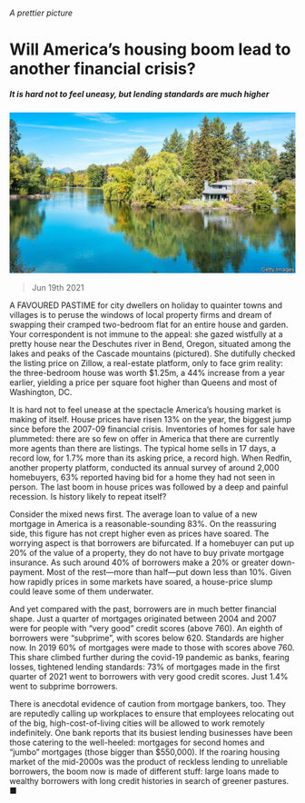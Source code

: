 ###### A prettier picture

# Will America’s housing boom lead to another financial crisis? 

##### It is hard not to feel uneasy, but lending standards are much higher 

![image](images/20210619_fnp504.jpg) 

> Jun 19th 2021 

A  FAVOURED PASTIME for city dwellers on holiday to quainter towns and villages is to peruse the windows of local property firms and dream of swapping their cramped two-bedroom flat for an entire house and garden. Your correspondent is not immune to the appeal: she gazed wistfully at a pretty house near the Deschutes river in Bend, Oregon, situated among the lakes and peaks of the Cascade mountains (pictured). She dutifully checked the listing price on Zillow, a real-estate platform, only to face grim reality: the three-bedroom house was worth $1.25m, a 44% increase from a year earlier, yielding a price per square foot higher than Queens and most of Washington, DC.

It is hard not to feel unease at the spectacle America’s housing market is making of itself. House prices have risen 13% on the year, the biggest jump since before the 2007-09 financial crisis. Inventories of homes for sale have plummeted: there are so few on offer in America that there are currently more agents than there are listings. The typical home sells in 17 days, a record low, for 1.7% more than its asking price, a record high. When Redfin, another property platform, conducted its annual survey of around 2,000 homebuyers, 63% reported having bid for a home they had not seen in person. The last boom in house prices was followed by a deep and painful recession. Is history likely to repeat itself?


Consider the mixed news first. The average loan to value of a new mortgage in America is a reasonable-sounding 83%. On the reassuring side, this figure has not crept higher even as prices have soared. The worrying aspect is that borrowers are bifurcated. If a homebuyer can put up 20% of the value of a property, they do not have to buy private mortgage insurance. As such around 40% of borrowers make a 20% or greater down-payment. Most of the rest—more than half—put down less than 10%. Given how rapidly prices in some markets have soared, a house-price slump could leave some of them underwater.

And yet compared with the past, borrowers are in much better financial shape. Just a quarter of mortgages originated between 2004 and 2007 were for people with “very good” credit scores (above 760). An eighth of borrowers were “subprime”, with scores below 620. Standards are higher now. In 2019 60% of mortgages were made to those with scores above 760. This share climbed further during the covid-19 pandemic as banks, fearing losses, tightened lending standards: 73% of mortgages made in the first quarter of 2021 went to borrowers with very good credit scores. Just 1.4% went to subprime borrowers.

There is anecdotal evidence of caution from mortgage bankers, too. They are reputedly calling up workplaces to ensure that employees relocating out of the big, high-cost-of-living cities will be allowed to work remotely indefinitely. One bank reports that its busiest lending businesses have been those catering to the well-heeled: mortgages for second homes and “jumbo” mortgages (those bigger than $550,000). If the roaring housing market of the mid-2000s was the product of reckless lending to unreliable borrowers, the boom now is made of different stuff: large loans made to wealthy borrowers with long credit histories in search of greener pastures. ■

